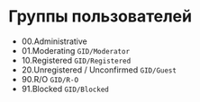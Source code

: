 # Группы пользователей

- 00.Administrative
- 01.Moderating `GID/Moderator`
- 10.Registered `GID/Registered`
- 20.Unregistered / Unconfirmed `GID/Guest`
- 90.R/O `GID/R-O`
- 91.Blocked `GID/Blocked`
